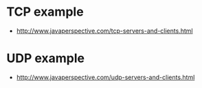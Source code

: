 
# TCP example
- http://www.javaperspective.com/tcp-servers-and-clients.html

# UDP example

- http://www.javaperspective.com/udp-servers-and-clients.html
